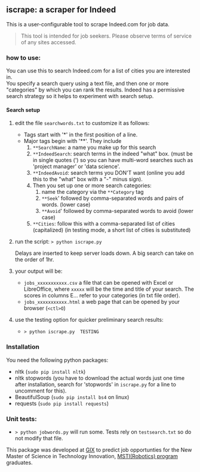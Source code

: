 ## iscrape: a scraper for Indeed

This is a user-configurable tool to scrape Indeed.com for job data. 

> This tool is intended for job seekers.  Please observe terms of service of any sites accessed.

### how to use:

You can use this to  search Indeed.com for a list of cities you are interested in.  
You specify a search query using a text file, 
and then one or more "categories" by which you can rank the results.   Indeed has a permissive search 
strategy so it helps to experiment with search setup.

#### Search setup

1. edit the file `searchwords.txt` to customize it as follows:
    * Tags start with '*' in the first position of a line.
    * Major tags begin with '**'.  They include
        1. `**SearchName`:   a name you make up for this search
        2. `**IndeedSearch`:  search terms in the indeed "what" box. (must be in single quotes (') so you can have
            multi-word searches such as 'project manager' or 'data science'.
        3. `**IndeedAvoid`:   search terms you DON'T want (online you add this to the "what" box with a "-" minus sign).
        4. Then you set up one or more search categories:
            1.  name the category via the `**Category` tag
            2. `**Seek`'   followed by comma-separated words  and pairs of words. (lower case)
            3. `**Avoid`'  followed by comma-separated words to avoid (lower case)        
        5. `**Cities`:  follow this with a comma-separated list of cities  (capitalized)
        (in testing mode, a short list of cities is substituted)


2. run the script:
   `> python iscrape.py`

    Delays are inserted to keep server loads down.   A big search can take on the order of 1hr. 

3. your output will be:
    * `jobs_xxxxxxxxxxx.csv`  a file that can be opened with Excel or LibreOffice, where `xxxxx` will be 
    the time and title of your search.   The scores in columns E...
    refer to your categories (in txt file order).
    * `jobs_xxxxxxxxxxx.html` a web page that can be opened by your browser (`<ctl>O`)

4. use the testing option for quicker preliminary search results:
    * `> python iscrape.py  TESTING`

 
    
### Installation

You need the following python packages: 

* nltk  (`sudo pip install nltk`)
* nltk stopwords  (you have to download the actual words just one time after installation, 
search for 'stopwords' in `iscrape.py` for a line to uncomment for this).
* BeautifulSoup (`sudo pip install bs4` on linux)
* requests  (`sudo pip install requests`)

### Unit tests:
*   `> python jobwords.py` will run some.   Tests rely on `testsearch.txt` so do not
modify that file. 

This package was developed at [GIX](https://gixnetwork.org) to predict job opportunties for the New Master of Science in Technology Innovation, [MSTI(Robotics) program](https://gixnetwork.org/program/msti/) graduates. 

 
